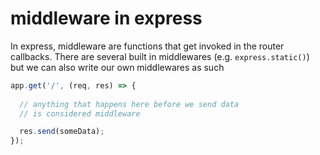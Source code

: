# middleware in express

In express, middleware are functions that get invoked in the router callbacks. There are several built in middlewares (e.g. `express.static()`) but we can also write our own middlewares as such

```javascript
app.get('/', (req, res) => {
  
  // anything that happens here before we send data
  // is considered middleware

  res.send(someData);
});
``` 







